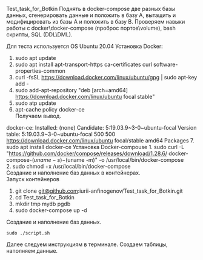 Test_task_for_Botkin
Поднять в docker-compose две разных базы данных, сгенерировать данные и положить в базу A, вытащить и модифицировать из базы A и положить в базу B. Проверяем навыки работы с docker\docker-compose (проброс портов\volume), bash скрипты, SQL (DDL\DML).

Для теста используется OS Ubuntu 20.04
Установка Docker:
1. sudo apt update
2. sudo apt install apt-transport-https ca-certificates curl software-properties-common
3. curl -fsSL https://download.docker.com/linux/ubuntu/gpg | sudo apt-key add -
4. sudo add-apt-repository "deb [arch=amd64] https://download.docker.com/linux/ubuntu focal stable"
5. sudo atp update
6. apt-cache policy docker-ce  
Получаем вывод.  

docker-ce:
  Installed: (none)
  Candidate: 5:19.03.9~3-0~ubuntu-focal
  Version table:
     5:19.03.9~3-0~ubuntu-focal 500
        500 https://download.docker.com/linux/ubuntu focal/stable amd64 Packages
7. sudo apt install docker-ce 
Установка Docker-compouse
    1. sudo curl -L "https://github.com/docker/compose/releases/download/1.28.6/ docker-compose-$(uname -s)-$(uname -m)" -o /usr/local/bin/docker-compose  
    2. sudo chmod +x /usr/local/bin/docker-compose   
Создание и наполнение баз данных в контейнерах.  
Запуск контейнеров  
1. git clone git@github.com:iurii-anfinogenov/Test_task_for_Botkin.git 
2. cd Test_task_for_Botkin
3. mkdir tmp mydb pgdb
4. sudo docker-compose up -d 


Создание и наполнение баз данных.  

    sudo ./script.sh


Далее следуем инструкциям в терминале. Создаем таблицы, наполняем данные.
